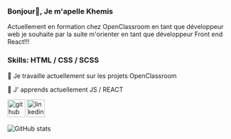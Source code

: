 ### Bonjour👋, Je m'apelle Khemis

Actuellement en formation chez OpenClassroom en tant que développeur web je souhaite par la suite m'orienter en tant que développeur Front end React!!!

### Skills:  HTML / CSS / SCSS

🔭 Je travaille actuellement sur les projets OpenClassroom 

🌱 J' apprends actuellement JS / REACT 


[<img src='https://cdn.jsdelivr.net/npm/simple-icons@3.0.1/icons/github.svg' alt='github' height='40'>](https://github.com/khemisL)  [<img src='https://cdn.jsdelivr.net/npm/simple-icons@3.0.1/icons/linkedin.svg' alt='linkedin' height='40'>](https://www.linkedin.com/in/khemis-louison/)  

![GitHub stats](https://github-readme-stats.vercel.app/api?username=khemisL&show_icons=true)  



